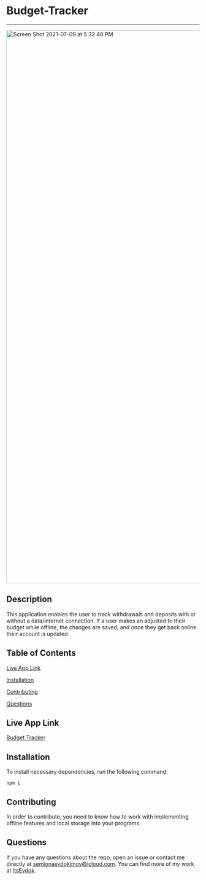 # Budget-Tracker
---

<img width="1440" alt="Screen Shot 2021-07-09 at 5 32 40 PM" src="https://user-images.githubusercontent.com/78257029/125138137-1aae7580-e0dc-11eb-8816-6d80a9f66b6e.png">

## Description

This application enables the user to track withdrawals and deposits with or without a data/internet connection. If a user makes an adjusted to their budget while offline, the changes are saved, and once they get back online their account is updated.

## Table of Contents

[Live App Link](#live-app-link)

[Installation](#installation)

[Contributing](#contributing)

[Questions](#questions)

## Live App Link

[Budget Tracker](https://ancient-citadel-33046.herokuapp.com/)
## Installation

To install necessary dependencies, run the following command:

    npm i

## Contributing

In order to contribute, you need to know how to work with implementing offline features and local storage into your programs.
    
## Questions 

If you have any questions about the repo, open an issue or contact me directly at semionaevdokimov@icloud.com. You can find more of my work at [ItsEvdok](https://github.com/ItsEvdok).